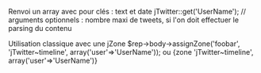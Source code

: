 Renvoi un array avec pour clés : text et date
    jTwitter::get('UserName'); // arguments optionnels : nombre maxi de tweets, si l'on doit effectuer le parsing du contenu

Utilisation classique avec une jZone
    $rep->body->assignZone('foobar', 'jTwitter~timeline', array('user'=>'UserName'));
ou
    {zone 'jTwitter~timeline', array('user'=>'UserName')}